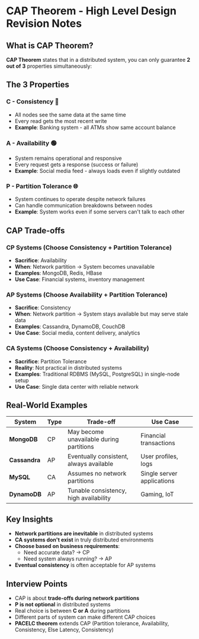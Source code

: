 # CAP Theorem - High Level Design Revision Notes

## What is CAP Theorem?
**CAP Theorem** states that in a distributed system, you can only guarantee **2 out of 3** properties simultaneously:

## The 3 Properties

### **C - Consistency** 🔄
- All nodes see the same data at the same time
- Every read gets the most recent write
- **Example**: Banking system - all ATMs show same account balance

### **A - Availability** 🟢  
- System remains operational and responsive
- Every request gets a response (success or failure)
- **Example**: Social media feed - always loads even if slightly outdated

### **P - Partition Tolerance** 🌐
- System continues to operate despite network failures
- Can handle communication breakdowns between nodes
- **Example**: System works even if some servers can't talk to each other

## CAP Trade-offs

### **CP Systems** (Choose Consistency + Partition Tolerance)
- **Sacrifice**: Availability
- **When**: Network partition → System becomes unavailable
- **Examples**: MongoDB, Redis, HBase
- **Use Case**: Financial systems, inventory management

### **AP Systems** (Choose Availability + Partition Tolerance)  
- **Sacrifice**: Consistency
- **When**: Network partition → System stays available but may serve stale data
- **Examples**: Cassandra, DynamoDB, CouchDB
- **Use Case**: Social media, content delivery, analytics

### **CA Systems** (Choose Consistency + Availability)
- **Sacrifice**: Partition Tolerance
- **Reality**: Not practical in distributed systems
- **Examples**: Traditional RDBMS (MySQL, PostgreSQL) in single-node setup
- **Use Case**: Single data center with reliable network

## Real-World Examples

| System | Type | Trade-off | Use Case |
|--------|------|-----------|----------|
| **MongoDB** | CP | May become unavailable during partitions | Financial transactions |
| **Cassandra** | AP | Eventually consistent, always available | User profiles, logs |
| **MySQL** | CA | Assumes no network partitions | Single server applications |
| **DynamoDB** | AP | Tunable consistency, high availability | Gaming, IoT |

## Key Insights
- **Network partitions are inevitable** in distributed systems
- **CA systems don't exist** in truly distributed environments  
- **Choose based on business requirements**:
  - Need accurate data? → CP
  - Need system always running? → AP
- **Eventual consistency** is often acceptable for AP systems

## Interview Points
- CAP is about **trade-offs during network partitions**
- **P is not optional** in distributed systems
- Real choice is between **C or A** during partitions
- Different parts of system can make different CAP choices
- **PACELC theorem** extends CAP (Partition tolerance, Availability, Consistency, Else Latency, Consistency)